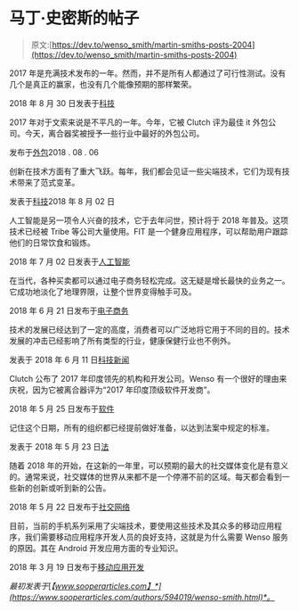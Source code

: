 # 马丁·史密斯的帖子

> 原文:[https://dev.to/wenso_smith/martin-smiths-posts-2004](https://dev.to/wenso_smith/martin-smiths-posts-2004)

2017 年是充满技术发布的一年。然而，并不是所有人都通过了可行性测试。没有几个是真正的赢家，也没有几个能像预期的那样繁荣。

2018 年 8 月 30 日发表于[科技](https://www.sooperarticles.com/technology-articles/)

2017 年对于文索来说是不平凡的一年。今年，它被 Clutch 评为最佳 it 外包公司。今天，离合器奖被授予一些行业中最好的外包公司。

发布于[外包](https://www.sooperarticles.com/business-articles/outsourcing-articles/)2018 . 08 . 06

创新在技术方面有了重大飞跃。每年，我们都会见证一些尖端技术，它们为现有技术带来了范式变革。

发表于[科技](https://www.sooperarticles.com/technology-articles/)2018 年 8 月 02 日

人工智能是另一项令人兴奋的技术，它于去年问世，预计将于 2018 年普及。这项技术已经被 Tribe 等公司大量使用。FIT 是一个健身应用程序，可以帮助用户跟踪他们的日常饮食和锻炼。

2018 年 7 月 02 日发表于[人工智能](https://www.sooperarticles.com/technology-articles/artificial-intelligence-articles/)

在当代，各种买卖都可以通过电子商务轻松完成。这无疑是增长最快的业务之一。它成功地淡化了地理界限，让整个世界变得触手可及。

2018 年 6 月 21 日发布于[电子商务](https://www.sooperarticles.com/internet-articles/ecommerce-articles/)

技术的发展已经达到了一定的高度，消费者可以广泛地将它用于不同的目的。技术发展的冲击已经影响了所有类型的行业，健康保健行业也不例外。

发表于 2018 年 6 月 11 日[科技新闻](https://www.sooperarticles.com/news-society-articles/technology-news-articles/)

Clutch 公布了 2017 年印度领先的机构和开发公司。Wenso 有一个很好的理由来庆祝，因为它被离合器评为“2017 年印度顶级软件开发商”。

2018 年 5 月 25 日发布于[软件](https://www.sooperarticles.com/technology-articles/software-articles/)

记住这个日期，所有的组织都已经提前做好准备，以达到法案中规定的标准。

发表于 2018 年 5 月 23 日[法](https://www.sooperarticles.com/law-articles/)

随着 2018 年的开始，在这新的一年里，可以预期的最大的社交媒体变化是有意义的。通常来说，社交媒体的世界从来都不是一个停滞不前的区域。每天都会看到一些新的创新或听到新的公告。

2018 年 5 月 22 日发布于[社交网络](https://www.sooperarticles.com/internet-articles/social-networking-articles/)

目前，当前的手机系列采用了尖端技术，要使用这些技术及其众多的移动应用程序，我们需要移动应用程序开发人员的良好支持，这就是为什么需要 Wenso 服务的原因。其在 Android 开发应用方面的专业知识。

2018 年 3 月 19 日发布于[移动应用开发](https://www.sooperarticles.com/technology-articles/mobile-application-development-articles/)

*最初发表于*[*【www.sooperarticles.com】*](https://www.sooperarticles.com/authors/594019/wenso-smith.html)*。*
